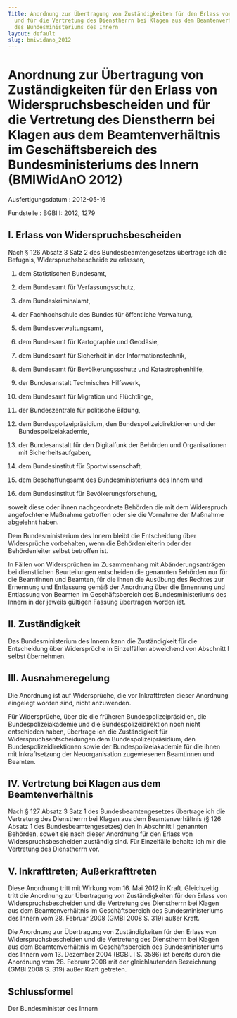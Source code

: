 ```yaml
---
Title: Anordnung zur Übertragung von Zuständigkeiten für den Erlass von Widerspruchsbescheiden
  und für die Vertretung des Dienstherrn bei Klagen aus dem Beamtenverhältnis im Geschäftsbereich
  des Bundesministeriums des Innern
layout: default
slug: bmiwidano_2012
---
```


# Anordnung zur Übertragung von Zuständigkeiten für den Erlass von Widerspruchsbescheiden und für die Vertretung des Dienstherrn bei Klagen aus dem Beamtenverhältnis im Geschäftsbereich des Bundesministeriums des Innern (BMIWidAnO 2012)

Ausfertigungsdatum
:   2012-05-16

Fundstelle
:   BGBl I: 2012, 1279


## I. Erlass von Widerspruchsbescheiden

Nach § 126 Absatz 3 Satz 2 des Bundesbeamtengesetzes übertrage ich die
Befugnis, Widerspruchsbescheide zu erlassen,

1.  dem Statistischen Bundesamt,


2.  dem Bundesamt für Verfassungsschutz,


3.  dem Bundeskriminalamt,


4.  der Fachhochschule des Bundes für öffentliche Verwaltung,


5.  dem Bundesverwaltungsamt,


6.  dem Bundesamt für Kartographie und Geodäsie,


7.  dem Bundesamt für Sicherheit in der Informationstechnik,


8.  dem Bundesamt für Bevölkerungsschutz und Katastrophenhilfe,


9.  der Bundesanstalt Technisches Hilfswerk,


10. dem Bundesamt für Migration und Flüchtlinge,


11. der Bundeszentrale für politische Bildung,


12. dem Bundespolizeipräsidium, den Bundespolizeidirektionen und der
    Bundespolizeiakademie,


13. der Bundesanstalt für den Digitalfunk der Behörden und Organisationen
    mit Sicherheitsaufgaben,


14. dem Bundesinstitut für Sportwissenschaft,


15. dem Beschaffungsamt des Bundesministeriums des Innern und


16. dem Bundesinstitut für Bevölkerungsforschung,



soweit diese oder ihnen nachgeordnete Behörden die mit dem Widerspruch
angefochtene Maßnahme getroffen oder sie die Vornahme der Maßnahme
abgelehnt haben.

Dem Bundesministerium des Innern bleibt die Entscheidung über
Widersprüche vorbehalten, wenn die Behördenleiterin oder der
Behördenleiter selbst betroffen ist.

In Fällen von Widersprüchen im Zusammenhang mit Abänderungsanträgen
bei dienstlichen Beurteilungen entscheiden die genannten Behörden nur
für die Beamtinnen und Beamten, für die ihnen die Ausübung des Rechtes
zur Ernennung und Entlassung gemäß der Anordnung über die Ernennung
und Entlassung von Beamten im Geschäftsbereich des Bundesministeriums
des Innern in der jeweils gültigen Fassung übertragen worden ist.


## II. Zuständigkeit

Das Bundesministerium des Innern kann die Zuständigkeit für die
Entscheidung über Widersprüche in Einzelfällen abweichend von
Abschnitt I selbst übernehmen.


## III. Ausnahmeregelung

Die Anordnung ist auf Widersprüche, die vor Inkrafttreten dieser
Anordnung eingelegt worden sind, nicht anzuwenden.

Für Widersprüche, über die die früheren Bundespolizeipräsidien, die
Bundespolizeiakademie und die Bundespolizeidirektion noch nicht
entschieden haben, übertrage ich die Zuständigkeit für
Widerspruchsentscheidungen dem Bundespolizeipräsidium, den
Bundespolizeidirektionen sowie der Bundespolizeiakademie für die ihnen
mit Inkraftsetzung der Neuorganisation zugewiesenen Beamtinnen und
Beamten.


## IV. Vertretung bei Klagen aus dem Beamtenverhältnis

Nach § 127 Absatz 3 Satz 1 des Bundesbeamtengesetzes übertrage ich die
Vertretung des Dienstherrn bei Klagen aus dem Beamtenverhältnis (§ 126
Absatz 1 des Bundesbeamtengesetzes) den in Abschnitt I genannten
Behörden, soweit sie nach dieser Anordnung für den Erlass von
Widerspruchsbescheiden zuständig sind. Für Einzelfälle behalte ich mir
die Vertretung des Dienstherrn vor.


## V. Inkrafttreten; Außerkrafttreten

Diese Anordnung tritt mit Wirkung vom 16. Mai 2012 in Kraft.
Gleichzeitig tritt die Anordnung zur Übertragung von Zuständigkeiten
für den Erlass von Widerspruchsbescheiden und die Vertretung des
Dienstherrn bei Klagen aus dem Beamtenverhältnis im Geschäftsbereich
des Bundesministeriums des Innern vom 28. Februar 2008 (GMBl 2008 S.
319) außer Kraft.

Die Anordnung zur Übertragung von Zuständigkeiten für den Erlass von
Widerspruchsbescheiden und die Vertretung des Dienstherrn bei Klagen
aus dem Beamtenverhältnis im Geschäftsbereich des Bundesministeriums
des Innern vom 13. Dezember 2004 (BGBl. I S. 3586) ist bereits durch
die Anordnung vom 28. Februar 2008 mit der gleichlautenden Bezeichnung
(GMBl 2008 S. 319) außer Kraft getreten.


## Schlussformel

Der Bundesminister des Innern

